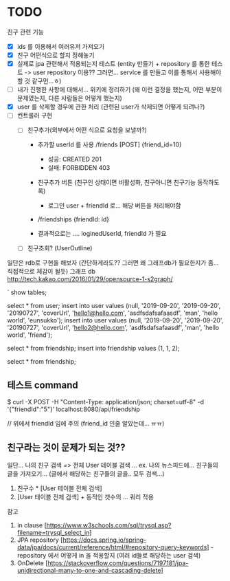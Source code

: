 # TODO 

친구 관련 기능
- [x] ids 를 이용해서 여러유저 가져오기
- [x] 친구 어떤식으로 할지 정해놓기
- [x] 실제로 jpa 관련해서 적용되는지 테스트 (entity 만들기 + repository 를 통한 테스트 -> user repository 이용?? 그러면… service 를 만들고 이를 통해서 사용해야 할 것 같구먼…ㅎ)
- [ ] 내가 진행한 사항에 대해서... 위키에 정리하기 (왜 이런 결정을 했는지, 어떤 부분이 문제였는지, 다른 사람들은 어떻게 했는지)
- [x] user 를 삭제할 경우에 관한 처리 (관련된 user가 삭제되면 어떻게 되려나?)
- [ ] 컨트롤러 구현  
    - [ ] 친구추가(외부에서 어떤 식으로 요청을 보낼까?)  
        - 추가할 userId 를 사용 /friends [POST] {friend_id=10}  
            - 성공: CREATED 201  
            - 실패: FORBIDDEN 403  
        - 친구추가 버튼 (친구인 상태이면 비활성화, 친구아니면 친구기능 동작하도록)
            - 로그인 user + friendId 로... 해당 버튼을 처리해야함

        - /friendships {friendId: id}
        - 결과적으로는 .... loginedUserId, friendId 가 필요
    - [ ] 친구조회? (UserOutline)



일단은 rdb로 구현을 해보자 (간단하게라도?? 그러면 왜 그래프db가 필요한지가 좀… 직접적으로 체감이 될듯)
그래프 db 
http://tech.kakao.com/2016/01/29/opensource-1-s2graph/


`
show tables;

select * from user;
insert into user values (null, '2019-09-20', '2019-09-20', '20190727', 'coverUrl', 'hello1@hello.com', 'asdfsdafsafaasdf', 'man', 'hello world', 'eunsukko');
insert into user values (null, '2019-09-20', '2019-09-20', '20190727', 'coverUrl',  'hello2@hello.com', 'asdfsdafsafaasdf', 'man', 'hello world', 'friend');

select * from friendship;
insert into friendship values (1, 1, 2);

select * from friendship;


## 테스트 command
$ curl -X POST -H "Content-Type: application/json; charset=utf-8" -d '{"friendId":"5"}' localhost:8080/api/friendship

// 위에서 friendId 임에 주의 (friend_id 인줄 알았는데... ㅠㅠ)

## 친구라는 것이 문제가 되는 것??

일단… 나의 친구 검색 => 전체 User 테이블 검색
…
ex. 나의 뉴스피드에… 친구들의 글을 가져오기… (글에서 해당하는 친구들의 글을.. 모두 검색…)
1. 친구수 * [User 테이블 전체 검색]
2. [User 테이블 전체 검색] + 동적인 갯수의 … 쿼리 적용 




참고
1. in clause [https://www.w3schools.com/sql/trysql.asp?filename=trysql_select_in]
2. JPA repository [https://docs.spring.io/spring-data/jpa/docs/current/reference/html/#repository-query-keywords] - repository 에서 어떻게 in 을 적용할지 (여러 id들로 해당하는 user 검색)
3. OnDelete [https://stackoverflow.com/questions/7197181/jpa-unidirectional-many-to-one-and-cascading-delete]